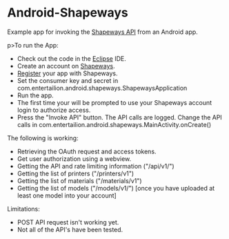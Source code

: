 Android-Shapeways
=================

<p>Example app for invoking the <a href="http://developers.shapeways.com/getting-started?li=dh_gs">Shapeways API</a> from an Android app.</p>

p>To run the App: 
<ul>
<li>Check out the code in the <a href="http://eclipse.org">Eclipse</a> IDE.</li>
<li>Create an account on <a href="http://shapeways.com">Shapeways</a>.</li>
<li><a href="http://developers.shapeways.com/manage-apps">Register</a> your app with Shapeways.</li>
<li>Set the consumer key and secret in com.entertailion.android.shapeways.ShapewaysApplication</li>
<li>Run the app.</li>
<li>The first time your will be prompted to use your Shapeways account login to authorize access.</li>
<li>Press the "Invoke API" button. The API calls are logged. Change the API calls in com.entertailion.android.shapeways.MainActivity.onCreate()</li>
</ul>
</p>

<p>The following is working: 
<ul>
<li>Retrieving the OAuth request and access tokens.</li>
<li>Get user authorization using a webview.</li>
<li>Getting the API and rate limiting information ("/api/v1/")</li>
<li>Getting the list of printers ("/printers/v1")</li>
<li>Getting the list of materials ("/materials/v1")</li>
<li>Getting the list of models ("/models/v1/") [once you have uploaded at least one model into your account]</li>
</ul>
</p>

<p>Limitations: 
<ul>
<li>POST API request isn't working yet.</li>
<li>Not all of the API's have been tested.</li>
</ul>
</p>

